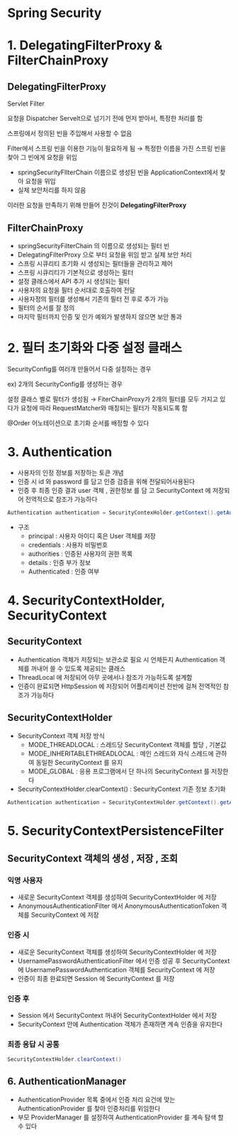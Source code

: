 # Spring Security

# 1. DelegatingFilterProxy & FilterChainProxy

## DelegatingFilterProxy

Servlet Filter

요청을 Dispatcher Servelt으로 넘기기 전에 먼저 받아서, 특정한 처리를 함

스프링에서 정의된 빈을 주입해서 사용할 수 없음

Filter에서 스프링 빈을 이용한 기능이 필요하게 됨 → 특정한 이름을 가진 스프링 빈을 찾아 그 빈에게 요청을 위임

- springSecurityFIlterChain 이름으로 생성된 빈을 ApplicationContext에서 찾아 요청을 위임
- 실제 보안처리를 하지 않음

이러한 요청을 만족하기 위해 만들어 진것이 **DelegatingFilterProxy**

## FilterChainProxy

- springSecurityFilterChain 의 이름으로 생성되는 필터 빈
- DelegatingFilterProxy 으로 부터 요청을 위임 받고 실제 보안 처리
- 스프링 시큐리티 초기화 시 생성되는 필터들을 관리하고 제어
- 스프링 시큐리티가 기본적으로 생성하는 필터
- 설정 클래스에서 API 추가 시 생성되는 필터
- 사용자의 요청을 필터 순서대로 호출하여 전달
- 사용자정의 필터를 생성해서 기존의 필터 전 후로 추가 가능
- 필터의 순서를 잘 정의
- 마지막 필터까지 인증 및 인가 예외가 발생하지 않으면 보안 통과

# 2. 필터 초기화와 다중 설정 클래스

SecurityConfig를 여러개 만들어서 다중 설정하는 경우

ex) 2개의 SecurityConfig를 생성하는 경우

설정 클래스 별로 필터가 생성됨 → FiterChainProxy가 2개의 필터를 모두 가지고 있다가 요청에 따라 RequestMatcher와 매칭되는 필터가 작동되도록 함

@Order 어노테이션으로 초기화 순서를 배정할 수 있다

# 3. Authentication

- 사용자의 인정 정보를 저장하는 토큰 개념
- 인증 시 id 와 password 를 담고 인증 검증을 위해 전달되어사용된다
- 인증 후 최종 인증 결과 user 객체 , 권한정보 를 담 고 SecurityContext 에 저장되어 전역적으로 참조가 가능하다

```java
Authentication authentication = SecurityContexHolder.getContext().getAuthentication()
```

- 구조
    - principal : 사용자 아이디 혹은 User 객체를 저장
    - credentials : 사용자 비밀번호
    - authorities : 인증된 사용자의 권한 목록
    - details : 인증 부가 정보
    - Authenticated : 인증 여부

# 4. SecurityContextHolder, SecurityContext

## SecurityContext

- Authentication 객체가 저장되는 보관소로 필요 시 언제든지 Authentication 객체를 꺼내어 쓸 수 있도록 제공되는 클래스
- ThreadLocal 에 저장되어 아무 곳에서나 참조가 가능하도록 설계함
- 인증이 완료되면 HttpSession 에 저장되어 어플리케이션 전반에 걸쳐 전역적인 참조가 가능하다

## SecurityContextHolder

- SecurityContext 객체 저장 방식
    - MODE_THREADLOCAL : 스레드당 SecurityContext 객체를 할당 , 기본값
    - MODE_INHERITABLETHREADLOCAL : 메인 스레드와 자식 스레드에 관하여 동일한 SecurityContext 를 유지
    - MODE_GLOBAL : 응용 프로그램에서 단 하나의 SecurityContext 를 저장한다
- SecurityContextHolder.clearContext() : SecurityContext 기존 정보 초기화

```java
Authentication authentication = SecurityContextHolder.getContext().getAuthentication()
```

# 5. SecurityContextPersistenceFilter

## SecurityContext 객체의 생성 , 저장 , 조회

### 익명 사용자

- 새로운 SecurityContext 객체를 생성하여 SecurityContextHolder 에 저장
- AnonymousAuthenticationFilter 에서 AnonymousAuthenticationToken 객체를 SecurityContext 에 저장

### 인증 시

- 새로운 SecurityContext 객체를 생성하여 SecurityContextHolder 에 저장
- UsernamePasswordAuthenticationFilter 에서 인증 성공 후 SecurityContext 에 UsernamePasswordAuthentication 객체를 SecurityContext 에 저장
- 인증이 최종 완료되면 Session 에 SecurityContext 를 저장

### 인증 후

- Session 에서 SecurityContext 꺼내어 SecurityContextHolder 에서 저장
- SecurityContext 안에 Authentication 객체가 존재하면 계속 인증을 유지한다

### 최종 응답 시 공통

```java
SecurityContextHolder.clearContext()
```

## 6. AuthenticationManager

- AuthenticationProvider 목록 중에서 인증 처리 요건에 맞는 AuthenticationProvider 를 찾아 인증처리를 위임한다
- 부모 ProviderManager 를 설정하여 AuthenticationProvider 를 계속 탐색 할 수 있다